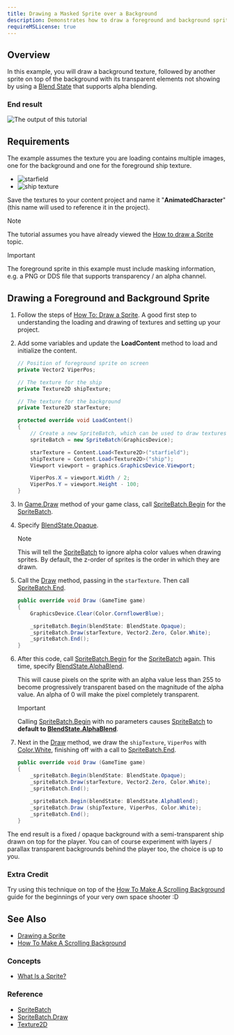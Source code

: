 ```yaml
---
title: Drawing a Masked Sprite over a Background
description: Demonstrates how to draw a foreground and background sprite using the SpriteBatch class, where only part of the foreground sprite masks the background.
requireMSLicense: true
---
```


## Overview

In this example, you will draw a background texture, followed by another sprite on top of the background with its transparent elements not showing by using a [Blend State](xref:Microsoft.Xna.Framework.Graphics.BlendState) that supports alpha blending.

### End result

![The output of this tutorial](./images/HowTo_DrawSpriteBackground_Final.png)

## Requirements

The example assumes the texture you are loading contains multiple images, one for the background and one for the foreground ship texture.

- ![starfield](images/starfield.png)
- ![ship texture](images/ship.png)

Save the textures to your content project and name it "**AnimatedCharacter**" (this name will used to reference it in the project).

> [!NOTE]
> The tutorial assumes you have already viewed the [How to draw a Sprite](HowTo_Draw_A_Sprite.md) topic.

> [!IMPORTANT]
> The foreground sprite in this example must include masking information, e.g. a PNG or DDS file that supports transparency / an alpha channel.

## Drawing a Foreground and Background Sprite

1. Follow the steps of [How To: Draw a Sprite](HowTo_Draw_A_Sprite.md).
   A good first step to understanding the loading and drawing of textures and setting up your project.

1. Add some variables and update the **LoadContent** method to load and initialize the content.

    ```csharp
    // Position of foreground sprite on screen
    private Vector2 ViperPos;  
    
    // The texture for the ship
    private Texture2D shipTexture;
    
    // The texture for the background
    private Texture2D starTexture;

    protected override void LoadContent()
    {
        // Create a new SpriteBatch, which can be used to draw textures.
        spriteBatch = new SpriteBatch(GraphicsDevice);
    
        starTexture = Content.Load<Texture2D>("starfield");
        shipTexture = Content.Load<Texture2D>("ship");
        Viewport viewport = graphics.GraphicsDevice.Viewport;
    
        ViperPos.X = viewport.Width / 2;
        ViperPos.Y = viewport.Height - 100;
    }
    ```

1. In [Game.Draw](xref:Microsoft.Xna.Framework.Game#Microsoft_Xna_Framework_Game_Draw_Microsoft_Xna_Framework_GameTime_) method of your game class, call [SpriteBatch.Begin](xref:Microsoft.Xna.Framework.Graphics.SpriteBatch#Microsoft_Xna_Framework_Graphics_SpriteBatch_Begin_Microsoft_Xna_Framework_Graphics_SpriteSortMode_Microsoft_Xna_Framework_Graphics_BlendState_Microsoft_Xna_Framework_Graphics_SamplerState_Microsoft_Xna_Framework_Graphics_DepthStencilState_Microsoft_Xna_Framework_Graphics_RasterizerState_Microsoft_Xna_Framework_Graphics_Effect_System_Nullable_Microsoft_Xna_Framework_Matrix__) for the [SpriteBatch](xref:Microsoft.Xna.Framework.Graphics.SpriteBatch).

1. Specify [BlendState.Opaque](xref:Microsoft.Xna.Framework.Graphics.BlendState).

    > [!NOTE]
    > This will tell the [SpriteBatch](xref:Microsoft.Xna.Framework.Graphics.SpriteBatch) to ignore alpha color values when drawing sprites. By default, the z-order of sprites is the order in which they are drawn.

1. Call the [Draw](xref:Microsoft.Xna.Framework.Graphics.SpriteBatch) method, passing in the `starTexture`.  Then call [SpriteBatch.End](xref:Microsoft.Xna.Framework.Graphics.SpriteBatch#Microsoft_Xna_Framework_Graphics_SpriteBatch_End).

    ```csharp
    public override void Draw (GameTime game)
    {
        GraphicsDevice.Clear(Color.CornflowerBlue);

        _spriteBatch.Begin(blendState: BlendState.Opaque);
        _spriteBatch.Draw(starTexture, Vector2.Zero, Color.White);
        _spriteBatch.End();
    }
    ```

1. After this code, call [SpriteBatch.Begin](xref:Microsoft.Xna.Framework.Graphics.SpriteBatch#Microsoft_Xna_Framework_Graphics_SpriteBatch_Begin_Microsoft_Xna_Framework_Graphics_SpriteSortMode_Microsoft_Xna_Framework_Graphics_BlendState_Microsoft_Xna_Framework_Graphics_SamplerState_Microsoft_Xna_Framework_Graphics_DepthStencilState_Microsoft_Xna_Framework_Graphics_RasterizerState_Microsoft_Xna_Framework_Graphics_Effect_System_Nullable_Microsoft_Xna_Framework_Matrix__) for the [SpriteBatch](xref:Microsoft.Xna.Framework.Graphics.SpriteBatch) again.  This time, specify [BlendState.AlphaBlend](xref:Microsoft.Xna.Framework.Graphics.BlendState).

    This will cause pixels on the sprite with an alpha value less than 255 to become progressively transparent based on the magnitude of the alpha value. An alpha of 0 will make the pixel completely transparent.

    > [!IMPORTANT]
    > Calling [SpriteBatch.Begin](xref:Microsoft.Xna.Framework.Graphics.SpriteBatch#Microsoft_Xna_Framework_Graphics_SpriteBatch_Begin_Microsoft_Xna_Framework_Graphics_SpriteSortMode_Microsoft_Xna_Framework_Graphics_BlendState_Microsoft_Xna_Framework_Graphics_SamplerState_Microsoft_Xna_Framework_Graphics_DepthStencilState_Microsoft_Xna_Framework_Graphics_RasterizerState_Microsoft_Xna_Framework_Graphics_Effect_System_Nullable_Microsoft_Xna_Framework_Matrix__) with no parameters causes [SpriteBatch](xref:Microsoft.Xna.Framework.Graphics.SpriteBatch) to **default to [BlendState.AlphaBlend](xref:Microsoft.Xna.Framework.Graphics.BlendState)**.

1. Next in the [Draw](xref:Microsoft.Xna.Framework.Graphics.SpriteBatch) method, we draw the `shipTexture`, `ViperPos` with [Color.White](xref:Microsoft.Xna.Framework.Color), finishing off with a call to [SpriteBatch.End](xref:Microsoft.Xna.Framework.Graphics.SpriteBatch#Microsoft_Xna_Framework_Graphics_SpriteBatch_End).

    ```csharp
    public override void Draw (GameTime game)
    {
        _spriteBatch.Begin(blendState: BlendState.Opaque);
        _spriteBatch.Draw(starTexture, Vector2.Zero, Color.White);
        _spriteBatch.End();
        
        _spriteBatch.Begin(blendState: BlendState.AlphaBlend);
        _spriteBatch.Draw (shipTexture, ViperPos, Color.White);
        _spriteBatch.End();
    }
    ```

The end result is a fixed / opaque background with a semi-transparent ship drawn on top for the player.  You can of course experiment with layers / parallax transparent backgrounds behind the player too, the choice is up to you.

### Extra Credit

Try using this technique on top of the [How To Make A Scrolling Background](HowTo_Make_Scrolling_Background.md) guide for the beginnings of your very own space shooter :D

## See Also

- [Drawing a Sprite](HowTo_Draw_A_Sprite.md)
- [How To Make A Scrolling Background](HowTo_Make_Scrolling_Background.md)

### Concepts

- [What Is a Sprite?](../../whatis/graphics/WhatIs_Sprite.md)

### Reference

- [SpriteBatch](xref:Microsoft.Xna.Framework.Graphics.SpriteBatch)
- [SpriteBatch.Draw](xref:Microsoft.Xna.Framework.Graphics.SpriteBatch#Microsoft_Xna_Framework_Graphics_SpriteBatch_Draw_Microsoft_Xna_Framework_Graphics_Texture2D_Microsoft_Xna_Framework_Vector2_Microsoft_Xna_Framework_Color_)
- [Texture2D](xref:Microsoft.Xna.Framework.Graphics.Texture2D)


